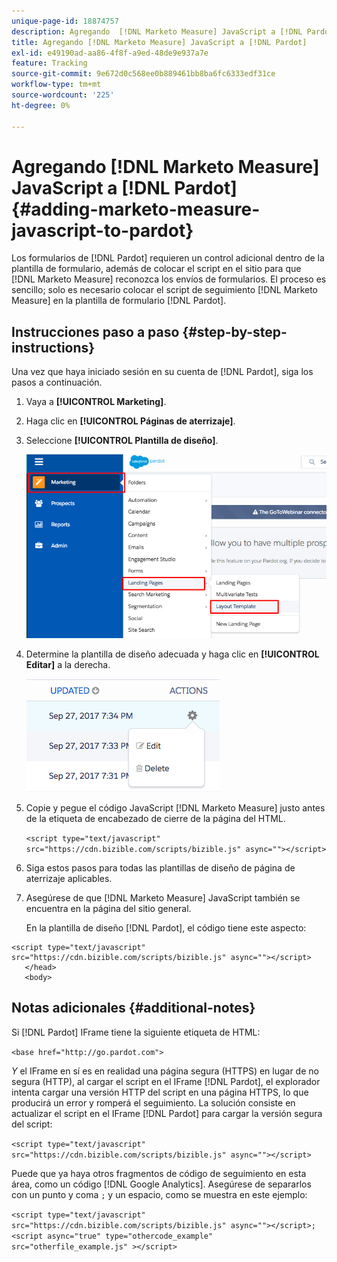 ```yaml
---
unique-page-id: 18874757
description: Agregando  [!DNL Marketo Measure] JavaScript a [!DNL Pardot] - [!DNL Marketo Measure]
title: Agregando [!DNL Marketo Measure] JavaScript a [!DNL Pardot]
exl-id: e49190ad-aa86-4f8f-a9ed-48de9e937a7e
feature: Tracking
source-git-commit: 9e672d0c568ee0b889461bb8ba6fc6333edf31ce
workflow-type: tm+mt
source-wordcount: '225'
ht-degree: 0%

---
```


# Agregando [!DNL Marketo Measure] JavaScript a [!DNL Pardot] {#adding-marketo-measure-javascript-to-pardot}

Los formularios de [!DNL Pardot] requieren un control adicional dentro de la plantilla de formulario, además de colocar el script en el sitio para que [!DNL Marketo Measure] reconozca los envíos de formularios. El proceso es sencillo; solo es necesario colocar el script de seguimiento [!DNL Marketo Measure] en la plantilla de formulario [!DNL Pardot].

## Instrucciones paso a paso {#step-by-step-instructions}

Una vez que haya iniciado sesión en su cuenta de [!DNL Pardot], siga los pasos a continuación.

1. Vaya a **[!UICONTROL Marketing]**.

1. Haga clic en **[!UICONTROL Páginas de aterrizaje]**.

1. Seleccione **[!UICONTROL Plantilla de diseño]**.

   ![](assets/1-3.png)

1. Determine la plantilla de diseño adecuada y haga clic en **[!UICONTROL Editar]** a la derecha.

   ![](assets/2-1.png)

1. Copie y pegue el código JavaScript [!DNL Marketo Measure] justo antes de la etiqueta de encabezado de cierre de la página del HTML.

   `<script type="text/javascript" src="https://cdn.bizible.com/scripts/bizible.js" async=""></script>`

1. Siga estos pasos para todas las plantillas de diseño de página de aterrizaje aplicables.

1. Asegúrese de que [!DNL Marketo Measure] JavaScript también se encuentra en la página del sitio general.

   En la plantilla de diseño [!DNL Pardot], el código tiene este aspecto:

```text
<script type="text/javascript" src="https://cdn.bizible.com/scripts/bizible.js" async=""></script>
   </head>
   <body>
```

## Notas adicionales {#additional-notes}

Si [!DNL Pardot] IFrame tiene la siguiente etiqueta de HTML:

`<base href="http://go.pardot.com">`

_Y_ el IFrame en sí es en realidad una página segura (HTTPS) en lugar de no segura (HTTP), al cargar el script en el IFrame [!DNL Pardot], el explorador intenta cargar una versión HTTP del script en una página HTTPS, lo que producirá un error y romperá el seguimiento. La solución consiste en actualizar el script en el IFrame [!DNL Pardot] para cargar la versión segura del script:

`<script type="text/javascript" src="https://cdn.bizible.com/scripts/bizible.js" async=""></script>`

Puede que ya haya otros fragmentos de código de seguimiento en esta área, como un código [!DNL Google Analytics]. Asegúrese de separarlos con un punto y coma `;` y un espacio, como se muestra en este ejemplo:

`<script type="text/javascript" src="https://cdn.bizible.com/scripts/bizible.js" async=""></script>; <script async="true" type="othercode_example" src="otherfile_example.js" ></script>`
